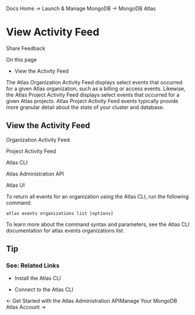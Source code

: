 Docs Home → Launch & Manage MongoDB → MongoDB Atlas

# View Activity Feed

Share Feedback

On this page

  * View the Activity Feed

The Atlas Organization Activity Feed displays select events that occurred for
a given Atlas organization, such as a billing or access events. Likewise, the
Atlas Project Activity Feed displays select events that occurred for a given
Atlas projects. Atlas Project Activity Feed events typically provide more
granular detail about the state of your cluster and database.

## View the Activity Feed

Organization Activity Feed

Project Activity Feed

Atlas CLI

Atlas Administration API

Atlas UI

To return all events for an organization using the Atlas CLI, run the
following command:

    
    
    atlas events organizations list [options]  
      
  
To learn more about the command syntax and parameters, see the Atlas CLI
documentation for atlas events organizations list.

## Tip

### See: Related Links

  * Install the Atlas CLI

  * Connect to the Atlas CLI

← Get Started with the Atlas Administration APIManage Your MongoDB Atlas
Account →

